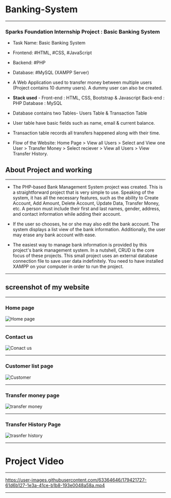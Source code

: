 # Banking-System

------------------------

### **Sparks Foundation Internship Project : Basic Banking System**
- Task Name: Basic Banking System
- Frontend: #HTML, #CSS, #JavaScript
- Backend: #PHP
- Database: #MySQL (XAMPP Server)


- A Web Application used to transfer money between multiple users (Project contains 10 dummy users). A dummy user can also be created.
- **Stack used** - Front-end : HTML, CSS, Bootstrap & Javascript Back-end : PHP Database : MySQL
- Database contains two Tables- Users Table & Transaction Table
- User table have basic fields such as name, email & current balance.
- Transaction table records all transfers happened along with their time.
- Flow of the Website: Home Page > View all Users > Select and View one User > Transfer Money > Select reciever > View all Users > View Transfer History.

 
 ## About Project and working
 
 ----------------------
- The PHP-based Bank Management System project was created. This is a straightforward project that is very simple to use. Speaking of the system, it has all the necessary features, such as the ability to Create Account, Add Amount, Delete Account, Update Data, Transfer Money, etc. A person must include their first and last names, gender, address, and contact information while adding their account. 

- If the user so chooses, he or she may also edit the bank account. The system displays a list view of the bank information. Additionally, the user may erase any bank account with ease.

- The easiest way to manage bank information is provided by this project's bank management system. In a nutshell, CRUD is the core focus of these projects. This small project uses an external database connection file to save user data indefinitely. You need to have installed XAMPP on your computer in order to run the project.


----------------------

## screenshot of my website

------------
### Home page

![Home page](https://github.com/gauravpatil97886/The-Basic-Banking-System/blob/main/SCREENSHOT/home%20page.jpg)

--------------------
### Contact us

![Conact us](https://github.com/gauravpatil97886/The-Basic-Banking-System/blob/main/SCREENSHOT/contnact%20us%20.jpg)

------------------------------
### Customer list page

![Customer](https://github.com/gauravpatil97886/The-Basic-Banking-System/blob/main/SCREENSHOT/customer.jpg)

-----------------
### Transfer money page

![transfer money](https://github.com/gauravpatil97886/The-Basic-Banking-System/blob/main/SCREENSHOT/trans.jpg)

------------------------
### Transfer History Page

![trasnfer history](https://github.com/gauravpatil97886/The-Basic-Banking-System/blob/main/SCREENSHOT/transfer%20history.jpg)

----------------------------------


# Project Video

---------------------------------

https://user-images.githubusercontent.com/63364646/179421727-61d6b127-1e3a-41ce-b1b8-193e0048a58a.mp4



---------------------------



